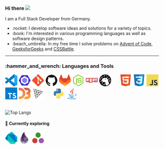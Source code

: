 <h3>Hi there <img src="https://media.giphy.com/media/hvRJCLFzcasrR4ia7z/giphy.gif" width="30px"/></h3>

<p>I am a Full Stack Developer from Germany.</p>

<ul>
  <li>:rocket:</span> I develop software ideas and solutions for a variety of topics.</li>
  <li>:book: I'm interested in various programming languages as well as software design patterns.
  <li>:beach_umbrella: In my free time I solve problems on <a href="https://adventofcode.com/">Advent of Code</a>, <a href="https://practice.geeksforgeeks.org/explore">GeeksforGeeks</a> and <a href="https://cssbattle.dev/")>CSSBattle</a>.</li>
</ul>

---

<h3>:hammer_and_wrench: Languages and Tools</h3>
<span>
  <!-- https://github.com/devicons/devicon/tree/master/icons -->
  <img src="https://github.com/devicons/devicon/blob/master/icons/vscode/vscode-original.svg" title="Visual Studio Code" alt="VSCode" width="40" height="40" />
  <img src="https://github.com/devicons/devicon/blob/master/icons/eslint/eslint-original.svg" title="ESLint" alt="ESLint" width="40" height="40"/>
    
  <img src="https://github.com/devicons/devicon/blob/master/icons/git/git-original.svg" title="Git" alt="Git" width="40" height="40"/>
  <img src="https://github.com/devicons/devicon/blob/master/icons/github/github-original.svg" title="GitHub" alt="GitHub" width="40" height="40"/>
  <img src="https://github.com/devicons/devicon/blob/master/icons/gitlab/gitlab-original.svg" title="GitLab" alt="GitLab" width="40" height="40"/>
  
  <img src="https://github.com/devicons/devicon/blob/master/icons/nodejs/nodejs-original.svg" title="NodeJS" alt="NodeJS" width="40" height="40"/>
  <img src="https://github.com/devicons/devicon/blob/master/icons/npm/npm-original-wordmark.svg" title="npm" alt="npm" width="40" height="40"/>
  <img src="https://github.com/devicons/devicon/blob/master/icons/denojs/denojs-original.svg" title="Deno" alt="Deno" width="40" height="40"/>
</span>
&nbsp;
&nbsp;
&nbsp;
<span>
  <img src="https://github.com/devicons/devicon/blob/master/icons/html5/html5-original.svg" title="HTML5" alt="HTML" width="40" height="40"/>
  <img src="https://github.com/devicons/devicon/blob/master/icons/css3/css3-original.svg" title="CSS3" alt="CSS" width="40" height="40"/>
  <img src="https://github.com/devicons/devicon/blob/master/icons/javascript/javascript-original.svg" title="JavaScript" alt="JS" width="40" height="40"/>
  <img src="https://github.com/devicons/devicon/blob/master/icons/typescript/typescript-original.svg" title="Typescript" alt="Typescript" width="40" height="40"/>
    
  <img src="https://github.com/devicons/devicon/blob/master/icons/d3js/d3js-original.svg" title="d3js" alt="D3" width="40" height="40"/>
  <img src="https://github.com/devicons/devicon/blob/master/icons/threejs/threejs-original.svg" title="Three.js" alt="Three.js" width="40" height="40"/>
  <!-- <img src="https://github.com/devicons/devicon/blob/master/icons/tensorflow/tensorflow-original.svg" title="Tensorflow" alt="Tensorflow" width="40" height="40"/> -->
</span>
&nbsp;
&nbsp;
&nbsp;
<span>
  <img src="https://github.com/devicons/devicon/blob/master/icons/python/python-original.svg" title="Python" alt="Python" width="40" height="40"/>
  <img src="https://github.com/devicons/devicon/blob/master/icons/java/java-original.svg" title="Java" alt="Java" width="40" height="40"/>
</span>

<br />
<br />

![Top Langs](https://github-readme-stats.vercel.app/api/top-langs/?username=anuraghazra&layout=compact)

#### :telescope: Currently exploring
<span>
  <img src="https://github.com/devicons/devicon/blob/master/icons/dart/dart-original.svg" title="Dart" alt="Dart" width="40" height="40"/>
  <img src="https://github.com/devicons/devicon/blob/master/icons/elixir/elixir-original.svg" title="Elixir" alt="Elixir" width="40" height="40"/>
  <img src="https://github.com/devicons/devicon/blob/master/icons/julia/julia-original.svg" title="Julia" alt="Julia" width="40" height="40"/>
</span>

<!-- https://choosealicense.com/ -->
<!-- https://creativecommons.org/choose/ -->
